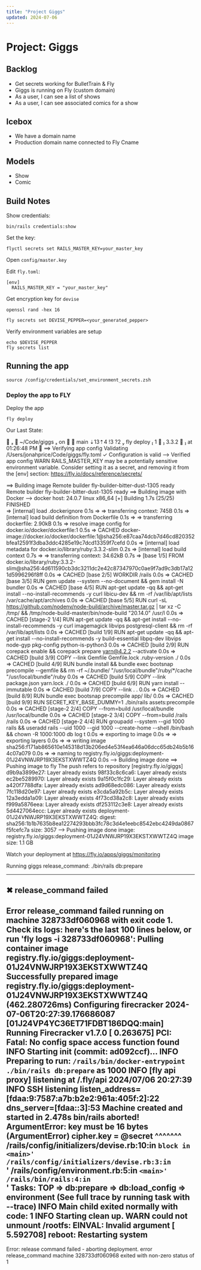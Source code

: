 ```yaml
---
title: "Project Giggs"
updated: 2024-07-06
---
```


# Project: Giggs

## Backlog
- Get secrets working for BulletTrain & Fly
- Giggs is running on Fly (custom domain)
- As a user, I can see a list of shows
- As a user, I can see associated comics for a show

## Icebox
- We have a domain name
- Production domain name connected to Fly Cname

## Models
- Show
- Comic

## Build Notes

Show credentials:
```
bin/rails credentials:show

```

Set the key:
```
flyctl secrets set RAILS_MASTER_KEY=your_master_key
```

Open `config/master.key`

Edit `fly.toml`:
```
[env]
  RAILS_MASTER_KEY = "your_master_key"
```

Get encryption key for `devise`
```
openssl rand -hex 16
```

```
fly secrets set DEVISE_PEPPER=<your_generated_pepper>

```

Verify environment variables are setup
```
echo $DEVISE_PEPPER
fly secrets list

```

## Running the app
```
source /config/credentials/set_environment_secrets.zsh
```

### Deploy the app to FLY
Deploy the app
```
fly deploy

```

Our Last State:

   ~/Code/giggs  on   main ⇣13⇡4 !3 ?2  fly deploy                                                                                       1 ✘  3.3.2   at 01:26:48 PM  
==> Verifying app config
Validating /Users/jonahprice/Code/giggs/fly.toml
✓ Configuration is valid
--> Verified app config
WARN RAILS_MASTER_KEY may be a potentially sensitive environment variable. Consider setting it as a secret, and removing it from the [env] section: https://fly.io/docs/reference/secrets/

==> Building image
Remote builder fly-builder-bitter-dust-1305 ready
Remote builder fly-builder-bitter-dust-1305 ready
==> Building image with Docker
--> docker host: 24.0.7 linux x86_64
[+] Building 1.7s (25/25) FINISHED                                                                                                                                                  
 => [internal] load .dockerignore                                                                                                                                              0.1s
 => => transferring context: 745B                                                                                                                                              0.1s
 => [internal] load build definition from Dockerfile                                                                                                                           0.1s
 => => transferring dockerfile: 2.90kB                                                                                                                                         0.1s
 => resolve image config for docker.io/docker/dockerfile:1                                                                                                                     0.5s
 => CACHED docker-image://docker.io/docker/dockerfile:1@sha256:e87caa74dcb7d46cd820352bfea12591f3dba3ddc4285e19c7dcd13359f7cefd                                                0.0s
 => [internal] load metadata for docker.io/library/ruby:3.3.2-slim                                                                                                             0.2s
 => [internal] load build context                                                                                                                                              0.7s
 => => transferring context: 34.62kB                                                                                                                                           0.7s
 => [base 1/5] FROM docker.io/library/ruby:3.3.2-slim@sha256:4d611590cb3dc3211dc2e42c87347970c0ae9f7ad9c3db17a121d5996296f8ff                                                  0.0s
 => CACHED [base 2/5] WORKDIR /rails                                                                                                                                           0.0s
 => CACHED [base 3/5] RUN gem update --system --no-document &&     gem install -N bundler                                                                                      0.0s
 => CACHED [base 4/5] RUN apt-get update -qq &&     apt-get install --no-install-recommends -y curl libicu-dev &&     rm -rf /var/lib/apt/lists /var/cache/apt/archives        0.0s
 => CACHED [base 5/5] RUN curl -sL https://github.com/nodenv/node-build/archive/master.tar.gz | tar xz -C /tmp/ &&     /tmp/node-build-master/bin/node-build "20.14.0" /usr/l  0.0s
 => CACHED [stage-2 1/4] RUN apt-get update -qq &&     apt-get install --no-install-recommends -y curl imagemagick libvips postgresql-client &&     rm -rf /var/lib/apt/lists  0.0s
 => CACHED [build 1/9] RUN apt-get update -qq &&     apt-get install --no-install-recommends -y build-essential libpq-dev libvips node-gyp pkg-config python-is-python3        0.0s
 => CACHED [build 2/9] RUN corepack enable &&     corepack prepare yarn@4.2.2 --activate                                                                                       0.0s
 => CACHED [build 3/9] COPY --link Gemfile Gemfile.lock .ruby-version ./                                                                                                       0.0s
 => CACHED [build 4/9] RUN bundle install &&     bundle exec bootsnap precompile --gemfile &&     rm -rf ~/.bundle/ "/usr/local/bundle"/ruby/*/cache "/usr/local/bundle"/ruby  0.0s
 => CACHED [build 5/9] COPY --link package.json yarn.lock ./                                                                                                                   0.0s
 => CACHED [build 6/9] RUN yarn install --immutable                                                                                                                            0.0s
 => CACHED [build 7/9] COPY --link . .                                                                                                                                         0.0s
 => CACHED [build 8/9] RUN bundle exec bootsnap precompile app/ lib/                                                                                                           0.0s
 => CACHED [build 9/9] RUN SECRET_KEY_BASE_DUMMY=1 ./bin/rails assets:precompile                                                                                               0.0s
 => CACHED [stage-2 2/4] COPY --from=build /usr/local/bundle /usr/local/bundle                                                                                                 0.0s
 => CACHED [stage-2 3/4] COPY --from=build /rails /rails                                                                                                                       0.0s
 => CACHED [stage-2 4/4] RUN groupadd --system --gid 1000 rails &&     useradd rails --uid 1000 --gid 1000 --create-home --shell /bin/bash &&     chown -R 1000:1000 db log t  0.0s
 => exporting to image                                                                                                                                                         0.0s
 => => exporting layers                                                                                                                                                        0.0s
 => => writing image sha256:f171ab865610e145318d13b206ed4e53f4ea646a06dcc65db24b5b164c07a079                                                                                   0.0s
 => => naming to registry.fly.io/giggs:deployment-01J24VNWJRP19X3EKSTXWWTZ4Q                                                                                                   0.0s
--> Building image done
==> Pushing image to fly
The push refers to repository [registry.fly.io/giggs]
d9b9a3899e27: Layer already exists 
98f33c8c6ca6: Layer already exists 
ec2be5289970: Layer already exists 
9a15f0c1fc29: Layer already exists 
a420f7788dfa: Layer already exists 
ad9d68edc086: Layer already exists 
7fc118d20e97: Layer already exists 
e3cda5a92b5c: Layer already exists 
12a3edda1a09: Layer already exists 
4f73cd38a2c8: Layer already exists 
f999a5876eea: Layer already exists 
df253112c3e8: Layer already exists 
5d4427064ecc: Layer already exists 
deployment-01J24VNWJRP19X3EKSTXWWTZ4Q: digest: sha256:1b1b7635b8ea12274293bbb3fc78c3d4e1eebc8542ebc4249da0867f5fcefc7a size: 3057
--> Pushing image done
image: registry.fly.io/giggs:deployment-01J24VNWJRP19X3EKSTXWWTZ4Q
image size: 1.1 GB

Watch your deployment at https://fly.io/apps/giggs/monitoring

Running giggs release_command: ./bin/rails db:prepare

-------
 ✖ release_command failed
-------
Error release_command failed running on machine 328733df060968 with exit code 1.
Check its logs: here's the last 100 lines below, or run 'fly logs -i 328733df060968':
  Pulling container image registry.fly.io/giggs:deployment-01J24VNWJRP19X3EKSTXWWTZ4Q
  Successfully prepared image registry.fly.io/giggs:deployment-01J24VNWJRP19X3EKSTXWWTZ4Q (462.280726ms)
  Configuring firecracker
  2024-07-06T20:27:39.176686087 [01J24VP4YC36ET71FDBT186DQQ:main] Running Firecracker v1.7.0
  [    0.263675] PCI: Fatal: No config space access function found
   INFO Starting init (commit: ad092ccf)...
   INFO Preparing to run: `/rails/bin/docker-entrypoint ./bin/rails db:prepare` as 1000
   INFO [fly api proxy] listening at /.fly/api
  2024/07/06 20:27:39 INFO SSH listening listen_address=[fdaa:9:7587:a7b:b2e2:961a:405f:2]:22 dns_server=[fdaa::3]:53
  Machine created and started in 2.478s
  bin/rails aborted!
  ArgumentError: key must be 16 bytes (ArgumentError)
          cipher.key = @secret
                       ^^^^^^^
  /rails/config/initializers/devise.rb:10:in `block in <main>'
  /rails/config/initializers/devise.rb:3:in `<main>'
  /rails/config/environment.rb:5:in `<main>'
  /rails/bin/rails:4:in `<main>'
  Tasks: TOP => db:prepare => db:load_config => environment
  (See full trace by running task with --trace)
   INFO Main child exited normally with code: 1
   INFO Starting clean up.
   WARN could not unmount /rootfs: EINVAL: Invalid argument
  [    5.592708] reboot: Restarting system
-------
Error: release command failed - aborting deployment. error release_command machine 328733df060968 exited with non-zero status of 1
